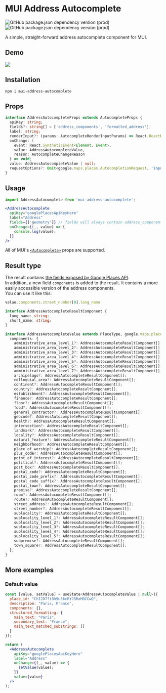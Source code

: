 # MUI Address Autocomplete

![GitHub package.json dependency version (prod)](https://img.shields.io/github/package-json/dependency-version/zenoo/mui-address-autocomplete/@mui/material)
![GitHub package.json dependency version (prod)](https://img.shields.io/github/package-json/dependency-version/zenoo/mui-address-autocomplete/react)

A simple, straight-forward address autocomplete component for MUI.

## Demo

![](https://i.imgur.com/xT77nFw.png)

## Installation
```
npm i mui-address-autocomplete
```

## Props
```ts
interface AddressAutocompleteProps extends AutocompleteProps {
  apiKey: string;
  fields?: string[] = ['address_components', 'formatted_address'];
  label: string;
  renderInput?: (params: AutocompleteRenderInputParams) => React.ReactNode;
  onChange: (
    event: React.SyntheticEvent<Element, Event>,
    value: AddressAutocompleteValue,
    reason: AutocompleteChangeReason
  ) => void;
  value: AddressAutocompleteValue | null;
  requestOptions?: Omit<google.maps.places.AutocompletionRequest, 'input'>;
}
```

## Usage

```jsx
import AddressAutocomplete from 'mui-address-autocomplete';

<AddressAutocomplete
  apiKey="googlePlacesApiKeyHere"
  label="Address"
  fields={['geometry']} // fields will always contain address_components and formatted_address, no need to repeat them
  onChange={(_, value) => {
    console.log(value);
  }}
/>
```

All of MUI's [`<Autocomplete>`](https://mui.com/api/autocomplete/) props are supported.

## Result type

The result contains [the fields exposed by Google Places API](https://developers.google.com/maps/documentation/places/web-service/details#Place).  
In addition, a new field `components` is added to the result. It contains a more easily accessible version of the address components.  
You can use it like this:

```jsx
value.components.street_number[0].long_name
```

```ts
interface AddressAutocompleteResultComponent {
  long_name: string;
  short_name: string;
}

interface AddressAutocompleteValue extends PlaceType, google.maps.places.PlaceResult {
  components: {
    administrative_area_level_1?: AddressAutocompleteResultComponent[];
    administrative_area_level_2?: AddressAutocompleteResultComponent[];
    administrative_area_level_3?: AddressAutocompleteResultComponent[];
    administrative_area_level_4?: AddressAutocompleteResultComponent[];
    administrative_area_level_5?: AddressAutocompleteResultComponent[];
    administrative_area_level_6?: AddressAutocompleteResultComponent[];
    administrative_area_level_7?: AddressAutocompleteResultComponent[];
    archipelago?: AddressAutocompleteResultComponent[];
    colloquial_area?: AddressAutocompleteResultComponent[];
    continent?: AddressAutocompleteResultComponent[];
    country?: AddressAutocompleteResultComponent[];
    establishment?: AddressAutocompleteResultComponent[];
    finance?: AddressAutocompleteResultComponent[];
    floor?: AddressAutocompleteResultComponent[];
    food?: AddressAutocompleteResultComponent[];
    general_contractor?: AddressAutocompleteResultComponent[];
    geocode?: AddressAutocompleteResultComponent[];
    health?: AddressAutocompleteResultComponent[];
    intersection?: AddressAutocompleteResultComponent[];
    landmark?: AddressAutocompleteResultComponent[];
    locality?: AddressAutocompleteResultComponent[];
    natural_feature?: AddressAutocompleteResultComponent[];
    neighborhood?: AddressAutocompleteResultComponent[];
    place_of_worship?: AddressAutocompleteResultComponent[];
    plus_code?: AddressAutocompleteResultComponent[];
    point_of_interest?: AddressAutocompleteResultComponent[];
    political?: AddressAutocompleteResultComponent[];
    post_box?: AddressAutocompleteResultComponent[];
    postal_code?: AddressAutocompleteResultComponent[];
    postal_code_prefix?: AddressAutocompleteResultComponent[];
    postal_code_suffix?: AddressAutocompleteResultComponent[];
    postal_town?: AddressAutocompleteResultComponent[];
    premise?: AddressAutocompleteResultComponent[];
    room?: AddressAutocompleteResultComponent[];
    route?: AddressAutocompleteResultComponent[];
    street_address?: AddressAutocompleteResultComponent[];
    street_number?: AddressAutocompleteResultComponent[];
    sublocality?: AddressAutocompleteResultComponent[];
    sublocality_level_1?: AddressAutocompleteResultComponent[];
    sublocality_level_2?: AddressAutocompleteResultComponent[];
    sublocality_level_3?: AddressAutocompleteResultComponent[];
    sublocality_level_4?: AddressAutocompleteResultComponent[];
    sublocality_level_5?: AddressAutocompleteResultComponent[];
    subpremise?: AddressAutocompleteResultComponent[];
    town_square?: AddressAutocompleteResultComponent[];
  };
}
```

## More examples

### Default value

```jsx
const [value, setValue] = useState<AddressAutocompleteValue | null>({
  place_id: "ChIJD7fiBh9u5kcRYJSMaMOCCwQ",
  description: "Paris, France",
  components: {},
  structured_formatting: {
    main_text: "Paris",
    secondary_text: "France",
    main_text_matched_substrings: []
  }
});

return (
  <AddressAutocomplete
    apiKey="googlePlacesApiKeyHere"
    label="Address"
    onChange={(_, value) => {
      setValue(value);
    }}
    value={value}
  />
);
```

```